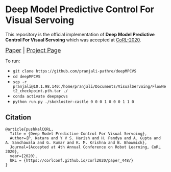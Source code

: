 # Deep Model Predictive Control For Visual Servoing

This repository is the official implementation of **Deep Model Predictive Control For Visual Servoing** which was accepted at [CoRL-2020](https://www.robot-learning.org/program/accepted-papers).

<font size="+1">[Paper](https://corlconf.github.io/corl2020/paper_448/) | [Project Page](https://robotics.iiit.ac.in/publications/2020/deep-mpc-for-visual-servoing/project-page.html)</font>

To run:

* `git clone https://github.com/pranjali-pathre/deepMPCVS`
* `cd deepMPCVS`
* `scp -r pranjali@10.1.98.140:/home/pranjali/Documents/VisualServoing/FlowNet2_checkpoint.pth.tar ./`
* `conda activate deepmpcvs`
* `python run.py ./skokloster-castle 0 0 0 1 0 0 0 1 1 0`
## Citation

```
@article{pushkalCORL,
  Title = {Deep Model Predictive Control For Visual Servoing},
  Author={P. Katara and Y V S. Harish and H. Pandya and A. Gupta and A. Sanchawala and G. Kumar and K. M. Krishna and B. Bhowmick},
  Journal={Accepted at 4th Annual Conference on Robot Learning, CoRL 2020},
  year={2020},
  URL = {https://corlconf.github.io/corl2020/paper_448/}
}
```
